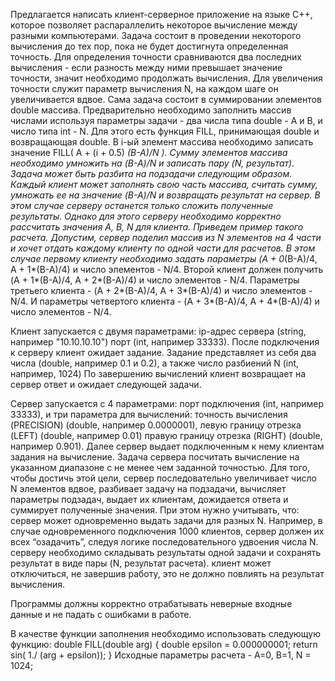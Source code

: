 Предлагается написать клиент-серверное приложение на языке С++, которое позволяет распараллелить некоторое вычисление между разными компьютерами. 
Задача состоит в проведении некоторого вычисления до тех пор, пока не будет достигнута определенная точность. Для определения точности сравниваются два последних вычисления - если разность между ними превышает значение точности, значит необходимо продолжать вычисления. Для увеличения точности служит параметр вычисления N, на каждом шаге он увеличивается вдвое.
Сама задача состоит в суммировании элементов double массива. Предварительно необходимо заполнить массив числами используя параметры задачи - два числа типа double - A и B, и число типа int - N. Для этого есть функция FILL, принимающая double и возвращающая double. В i-ый элемент массива необходимо записать значение FILL( A + (i + 0.5) *(B-A)/N ). Сумму элементов массива необходимо умножить на (B-A)/N и записать пару (N, результат).
Задача может быть разбита на подзадачи следующим образом. Каждый клиент может заполнять свою часть массива, считать сумму, умножать ее на значение (B-A)/N  и возвращать результат на сервер. В этом случае серверу останется только сложить полученные результаты. Однако для этого серверу необходимо корректно рассчитать значения A, B, N для клиента. Приведем пример такого расчета. Допустим, сервер поделил массив из N элементов на 4 части и хочет отдать каждому клиенту по одной части для расчетов. В этом случае первому клиенту необходимо задать параметры (A + 0*(B-A)/4, A + 1*(B-A)/4) и число элементов - N/4. Второй клиент должен получить (A + 1*(B-A)/4, A + 2*(B-A)/4) и число элементов - N/4. Параметры третьего клиента - (A + 2*(B-A)/4, A + 3*(B-A)/4) и число элементов - N/4. И параметры четвертого клиента - (A + 3*(B-A)/4, A + 4*(B-A)/4) и число элементов - N/4.

Клиент запускается с двумя параметрами:
ip-адрес сервера (string, например "10.10.10.10") 
 порт (int, например 33333).
После подключения к серверу клиент ожидает задание. Задание представляет из себя два числа (double, например 0.1 и 0.2), а также число разбиений N (int, например, 1024)
По завершению вычислений клиент возвращает на сервер ответ и ожидает следующей задачи.

Сервер запускается с 4 параметрами: порт подключения (int, например 33333), и три параметра для вычислений:
точность вычисления (PRECISION) (double, например 0.0000001),
 левую границу отрезка (LEFT) (double, например 0.01) 
правую границу отрезка (RIGHT) (double, например 0.901).
	Далее сервер выдает подключенным к нему клиентам задания на вычисление.
Задача сервера посчитать вычисление на указанном диапазоне с не менее чем заданной точностью. Для того, чтобы достичь этой цели, сервер последовательно увеличивает число N элементов вдвое, разбивает задачу на подзадачи, вычисляет параметры подзадач, выдает их клиентам, дожидается ответа и суммирует полученные значения. При этом нужно учитывать, что:
 сервер может одновременно выдать задачи для разных N. Например, в случае одновременного подключения 1000 клиентов, сервер должен их всех “озадачить”, следуя логике последовательного удвоения числа N.
серверу необходимо складывать результаты одной задачи и сохранять результат в виде пары (N, результат расчета).
клиент может отключиться, не завершив работу, это не должно повлиять на результат вычисления.

Программы должны корректно отрабатывать неверные входные данные и не падать с ошибками в работе.

В качестве функции заполнения необходимо использовать следующую функцию: double FILL(double arg)
{
	double epsilon = 0.000000001;
	return sin( 1./ (arg + epsilon));
}
Исходные параметры расчета - A=0, B=1, N = 1024;
